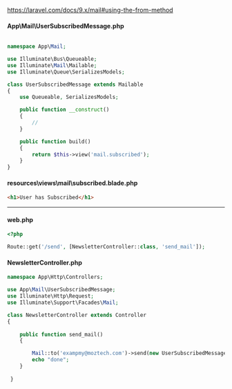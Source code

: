 https://laravel.com/docs/9.x/mail#using-the-from-method

#### App\Mail\UserSubscribedMessage.php

```php

namespace App\Mail;

use Illuminate\Bus\Queueable;
use Illuminate\Mail\Mailable;
use Illuminate\Queue\SerializesModels;

class UserSubscribedMessage extends Mailable
{
    use Queueable, SerializesModels;

    public function __construct()
    {
        //
    }

    public function build()
    {
        return $this->view('mail.subscribed');
    }
}
```

####  resources\views\mail\subscribed.blade.php
```html
<h1>User has Subscribed</h1>

```

---------------------------------------------------------------------------------

#### web.php
```php
<?php

Route::get('/send', [NewsletterController::class, 'send_mail']);
```
#### NewsletterController.php

```php
namespace App\Http\Controllers;

use App\Mail\UserSubscribedMessage;
use Illuminate\Http\Request;
use Illuminate\Support\Facades\Mail;

class NewsletterController extends Controller
{
   
    public function send_mail()
    {

        Mail::to('exampmy@moztech.com')->send(new UserSubscribedMessage());
        echo "done";
    }
    
 }
